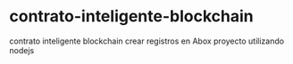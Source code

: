# contrato-inteligente-blockchain
contrato inteligente blockchain crear registros en Abox  proyecto utilizando nodejs 
